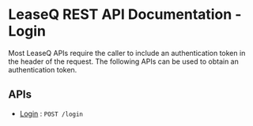 # LeaseQ REST API Documentation - Login
Most LeaseQ APIs require the caller to include an authentication token in the header of the request. The following APIs can be used to obtain an authentication token.

## APIs

* [Login](post.md) : `POST /login`

